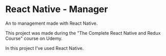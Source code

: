 # React Native - Manager

An to management made with React Native.

This project was made during the "The Complete React Native and Redux Course" course on Udemy.

In this project I've used React Native.
